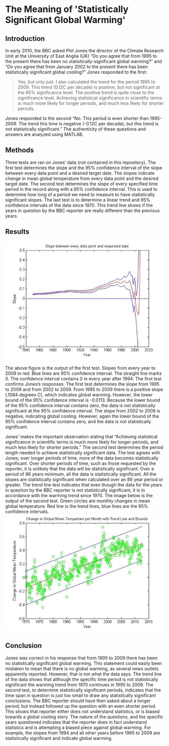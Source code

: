# The Meaning of 'Statistically Significant Global Warming'
## Introduction
In early 2010, the BBC asked Phil Jones the director of the Climate Research Unit at the University of East Anglia (UK) “Do you agree that from 1995 to the present there has been no statistically-significant global warming?” and “Do you agree that from January 2002 to the present there has been statistically significant global cooling?”  Jones responded to the first:

>Yes, but only just. I also calculated the trend for the period 1995 to 2009. This trend (0.12C per decade) is positive, but not significant at the 95% significance level. The positive trend is quite close to the significance level. Achieving statistical significance in scientific terms is much more likely for longer periods, and much less likely for shorter periods.

Jones responded to the second “No. This period is even shorter than 1995-2009. The trend this time is negative (-0.12C per decade), but this trend is not statistically significant.”
The authenticity of these questions and answers are analyzed using MATLAB.
## Methods
Three tests are ran on Jones’ data (not contained in this repository). The first test determines the slope and the 95% confidence interval of the slope between every data point and a desired target date. The slopes indicate change in mean global temperature from every data point and the desired target date. The second test determines the slope of every specified time period in the record along with a 95% confidence interval. This is used to determine how long of a period we need to measure to have statistically significant slopes. The last test is to determine a linear trend and 95% confidence intervals of the data since 1970. This trend line shows if the years in question by the BBC reporter are really different than the previous years.
## Results 
![Fig1](Images/Fig1.png)

The above figure is the output of the first test. Slopes from every year to 2009 in red. Blue lines are 95% confidence interval. The straight line marks 0. The confidence interval contains 0 in every year after 1994. The first test confirms Jones’s responses. The first test determines the slope from 1995 to 2009 and from 2002 to 2009. From 1995 to 2009 there is a positive slope (.1084 degrees C), which indicates global warming. However, the lower bound of the 95% confidence interval is -0.0113. Because the lower bound of the 95% confidence interval contains zero, the data is not statistically significant at the 95% confidence interval. The slope from 2002 to 2009 is negative, indicating global cooling. However, again the lower bound of the 95% confidence interval contains zero, and the data is not statistically significant.  

Jones’ makes the important observation stating that “Achieving statistical significance in scientific terms is much more likely for longer periods, and much less likely for shorter periods.” The second test determines the period length needed to achieve statistically significant data. The test agrees with Jones; over longer periods of time, more of the data becomes statistically significant. Over shorter periods of time, such as those requested by the reporter, it is unlikely that the data will be statistically significant. Over a period of 86 years minimum, all the data is statistically significant. All the slopes are statistically significant when calculated over an 86 year period or greater.  The trend line test indicates that even though the data for the years in question by the BBC reporter is not statistically significant, it is in accordance with the warming trend since 1970. The image below is the output of the second test. Green circles are monthly changes in mean global temperature. Red line is the trend lines, blue lines are the 95% confidence intervals.
![Fig2](Images/Fig2.png)

## Conclusion
Jones was correct in his response that from 1995 to 2009 there has been no statistically significant global warming. This statement could easily been mistaken to mean that there is no global warming, as several news outlets apparently reported. However, that is not what the data says. The trend line of the data shows that although the specific time period is not statistically significant the warming trend from 1970 continues in 1995 to 2009. The second test, to determine statistically significant periods, indicates that the time span in question is just too small to draw any statistically significant conclusions. The BBC reporter should have then asked about a longer period; but instead followed up the question with an even shorter period.  This shows that reporter either does not understand statistics, or is biased towards a global cooling story. The nature of the questions, and the specific years questioned indicates that the reporter does in fact understand statistics and is attempting a biased piece against global warming. For example, the slopes from 1994 and all other years before 1995 to 2009 are statistically significant and indicate global warming. 
